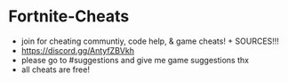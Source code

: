 # Fortnite-Cheats
- join for cheating communtiy, code help, & game cheats! + SOURCES!!!
- https://discord.gg/AntyfZBVkh
- please go to #suggestions and give me game suggestions thx
- all cheats are free!

